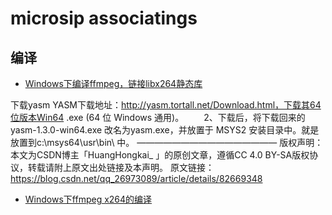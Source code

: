 # microsip associatings

## 编译

- [Windows下编译ffmpeg，链接libx264静态库](https://blog.csdn.net/u013295518/article/details/90273899)

下载yasm
YASM下载地址：http://yasm.tortall.net/Download.html，下载其64位版本Win64 .exe (64 位 Windows 通用)。
　　2、下载后，将下载回来的yasm-1.3.0-win64.exe 改名为yasm.exe，并放置于 MSYS2 安装目录中。就是放置到c:\msys64\usr\bin\ 中。
————————————————
版权声明：本文为CSDN博主「HuangHongkai_ 」的原创文章，遵循CC 4.0 BY-SA版权协议，转载请附上原文出处链接及本声明。
原文链接：https://blog.csdn.net/qq_26973089/article/details/82669348


- [Windows下ffmpeg x264的编译](https://blog.csdn.net/m0_56052659/article/details/129330145)